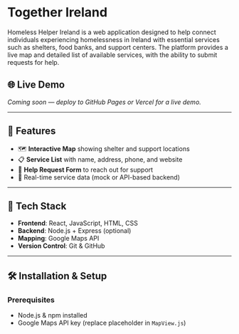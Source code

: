 # Together Ireland

Homeless Helper Ireland is a web application designed to help connect individuals experiencing homelessness in Ireland with essential services such as shelters, food banks, and support centers. The platform provides a live map and detailed list of available services, with the ability to submit requests for help.

## 🌐 Live Demo

*Coming soon — deploy to GitHub Pages or Vercel for a live demo.*

---

## 📸 Features

- 🗺️ **Interactive Map** showing shelter and support locations
- 📋 **Service List** with name, address, phone, and website
- 📨 **Help Request Form** to reach out for support
- 🔁 Real-time service data (mock or API-based backend)

---

## 🚀 Tech Stack

- **Frontend**: React, JavaScript, HTML, CSS
- **Backend**: Node.js + Express (optional)
- **Mapping**: Google Maps API
- **Version Control**: Git & GitHub

---

## 🛠️ Installation & Setup

### Prerequisites

- Node.js & npm installed
- Google Maps API key (replace placeholder in `MapView.js`)

